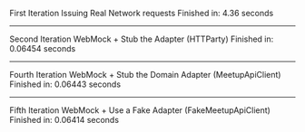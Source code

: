 First Iteration
Issuing Real Network requests
Finished in: 4.36 seconds

---
Second Iteration
WebMock + Stub the Adapter (HTTParty)
Finished in: 0.06454 seconds

---
Fourth Iteration
WebMock + Stub the Domain Adapter (MeetupApiClient)
Finished in: 0.06443 seconds

---
Fifth Iteration
WebMock + Use a Fake Adapter (FakeMeetupApiClient)
Finished in: 0.06414 seconds
